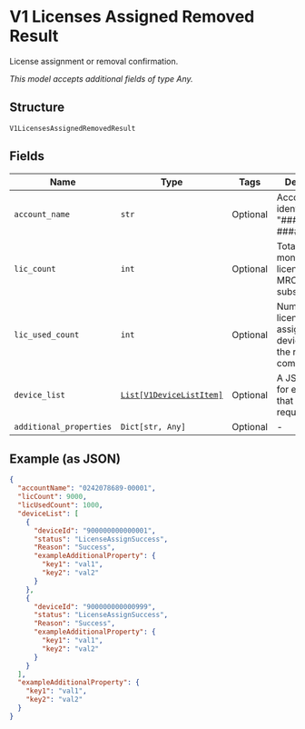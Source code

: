 
# V1 Licenses Assigned Removed Result

License assignment or removal confirmation.

*This model accepts additional fields of type Any.*

## Structure

`V1LicensesAssignedRemovedResult`

## Fields

| Name | Type | Tags | Description |
|  --- | --- | --- | --- |
| `account_name` | `str` | Optional | Account identifier in "##########-#####". |
| `lic_count` | `int` | Optional | Total number of monthly licenses in an MRC subscription. |
| `lic_used_count` | `int` | Optional | Number of licenses assigned to devices after the request completed. |
| `device_list` | [`List[V1DeviceListItem]`](../../doc/models/v1-device-list-item.md) | Optional | A JSON object for each device that was in the request. |
| `additional_properties` | `Dict[str, Any]` | Optional | - |

## Example (as JSON)

```json
{
  "accountName": "0242078689-00001",
  "licCount": 9000,
  "licUsedCount": 1000,
  "deviceList": [
    {
      "deviceId": "900000000000001",
      "status": "LicenseAssignSuccess",
      "Reason": "Success",
      "exampleAdditionalProperty": {
        "key1": "val1",
        "key2": "val2"
      }
    },
    {
      "deviceId": "900000000000999",
      "status": "LicenseAssignSuccess",
      "Reason": "Success",
      "exampleAdditionalProperty": {
        "key1": "val1",
        "key2": "val2"
      }
    }
  ],
  "exampleAdditionalProperty": {
    "key1": "val1",
    "key2": "val2"
  }
}
```

